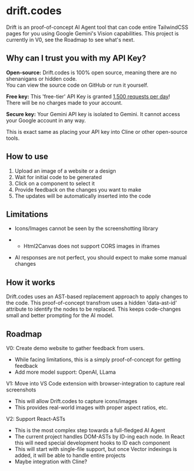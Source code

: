 # drift.codes

Drift is an proof-of-concept AI Agent tool that can code entire TailwindCSS pages for you using Google Gemini's Vision capabilities. This project is currently in V0, see the Roadmap to see what's next.

## Why can I trust you with my API Key?

**Open-source:** Drift.codes is 100% open source, meaning there are no shenanigans or hidden code.  
You can view the source code on GitHub or run it yourself.

**Free key:** This 'free-tier' API Key is granted [1,500 requests per day](https://ai.google.dev/pricing#1_5flash)!  
There will be no charges made to your account.

**Secure key:** Your Gemini API key is isolated to Gemini. It cannot access your Google account in any way.

This is exact same as placing your API key into Cline or other open-source tools.

## How to use

1. Upload an image of a website or a design
2. Wait for initial code to be generated
3. Click on a component to select it
4. Provide feedback on the changes you want to make
5. The updates will be automatically inserted into the code

## Limitations

- Icons/Images cannot be seen by the screenshotting library
- - Html2Canvas does not support CORS images in iframes

- AI responses are not perfect, you should expect to make some manual changes

## How it works

Drift.codes uses an AST-based replacement approach to apply changes to the code.
This proof-of-concept transfrom uses a hidden 'data-ast-id' attribute to identify the nodes to be replaced.
This keeps code-changes small and better prompting for the AI model.

## Roadmap

V0: Create demo website to gather feedback from users.

- While facing limitations, this is a simply proof-of-concept for getting feedback
- Add more model support: OpenAI, LLama

V1: Move into VS Code extension with browser-integration to capture real screenshots

- This will allow Drift.codes to capture icons/images
- This provides real-world images with proper aspect ratios, etc.

V2: Support React-ASTs

- This is the most complex step towards a full-fledged AI Agent
- The current project handles DOM-ASTs by ID-ing each node. In React this will need special development hooks to ID each component
- This will start with single-file support, but once Vector indexings is added, it will be able to handle entire projects
- Maybe integration with Cline?
